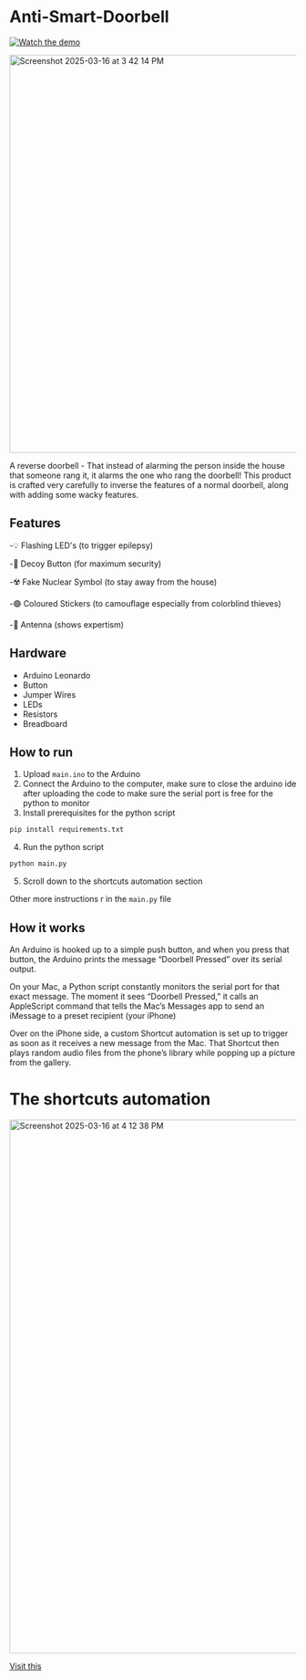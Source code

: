 # Anti-Smart-Doorbell

[![Watch the demo](https://youtube.com/shorts/kSu0mMqafxo?feature=share)](https://youtube.com/shorts/kSu0mMqafxo?feature=share)

<img width="698" alt="Screenshot 2025-03-16 at 3 42 14 PM" src="https://github.com/user-attachments/assets/5b54bac4-45d5-4d9a-b70a-44d6e0995e4a" />

A reverse doorbell - That instead of alarming the person inside the house that someone rang it, it alarms the one who rang the doorbell! This product is crafted very carefully to inverse the features of a normal doorbell, along with adding some wacky features.

## Features

-💡 Flashing LED's (to trigger epilepsy)

-🥸 Decoy Button (for maximum security)

-☢️ Fake Nuclear Symbol (to stay away from the house)

-🟢 Coloured Stickers (to camouflage especially from colorblind thieves)

-📡 Antenna (shows expertism)

## Hardware

- Arduino Leonardo
- Button
- Jumper Wires
- LEDs
- Resistors
- Breadboard

## How to run

1. Upload `main.ino` to the Arduino
2. Connect the Arduino to the computer, make sure to close the arduino ide after uploading the code to make sure the serial port is free for the python to monitor
3. Install prerequisites for the python script

```sh
pip install requirements.txt
```

4. Run the python script

```sh
python main.py
```

5. Scroll down to the shortcuts automation section

Other more instructions r in the `main.py` file

## How it works

An Arduino is hooked up to a simple push button, and when you press that button, the Arduino prints the message “Doorbell Pressed” over its serial output.

On your Mac, a Python script constantly monitors the serial port for that exact message. The moment it sees “Doorbell Pressed,” it calls an AppleScript command that tells the Mac’s Messages app to send an iMessage to a preset recipient (your iPhone)


Over on the iPhone side, a custom Shortcut automation is set up to trigger as soon as it receives a new message from the Mac. That Shortcut then plays random audio files from the phone’s library while popping up a picture from the gallery.

# The shortcuts automation




<img width="936" alt="Screenshot 2025-03-16 at 4 12 38 PM" src="https://github.com/user-attachments/assets/70eb63f8-15b3-495a-803a-16930bb6c1d7" />

[Visit this](https://github.com/Jaceeeeee/Anti-Smart-Doorbell/blob/main/automation/setup.md)
